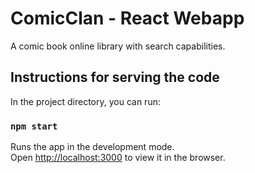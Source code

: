 # ComicClan - React Webapp

A comic book online library with search capabilities.

## Instructions for serving the code

In the project directory, you can run:

### `npm start`

Runs the app in the development mode.<br />
Open [http://localhost:3000](http://localhost:3000) to view it in the browser.
